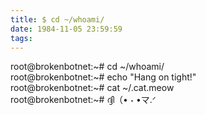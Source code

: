 ```yaml
---
title: $ cd ~/whoami/
date: 1984-11-05 23:59:59
tags:
---
```

<!DOCTYPE html>
<html lang="en">

<head>
    <meta charset="UTF-8">
    <meta name="viewport" content="width=device-width, initial-scale=1.0">
    <title>301 ➡️ $ cd ~/whoami/</title>
    <meta http-equiv="refresh" content="10; URL=https://brokenbotnet.com/whoami/">
    <link rel="canonical" href="https://brokenbotnet.com/whoami/">
    <link rel="stylesheet" href="/css/redirect.css">
      <script src="/js/redirect.js" defer></script>
</head>

<body>
    <div class="terminal">
        <div class="line line1">
            <span class="static-text">root@brokenbotnet:~# </span>
            <span class="typing" id="typing1">cd ~/whoami/</span>
        </div>
        <div class="line line2">
            <span class="static-text">root@brokenbotnet:~# </span>
            <span class="typing typing-underline" id="typing2">echo "Hang on tight!"</span>
        </div>
        <div class="line line3 fade-in">
            <span class="static-text">root@brokenbotnet:~# </span>
            <span class="typing" id="typing3">cat ~/.cat.meow</span>
        </div>
        <div class="line line4 fade-in">
            <span class="static-text">root@brokenbotnet:~# </span>
            <span class="typing" id="typing4"> ദ്ദി（• ˕ •マ.ᐟ</span>
        </div>
    </div>
</body>

</html>
